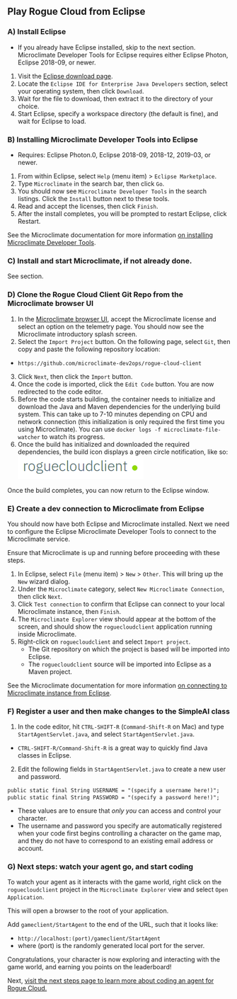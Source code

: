 ## Play Rogue Cloud from Eclipse

### A) Install Eclipse
- If you already have Eclipse installed, skip to the next section. Microclimate Developer Tools for Eclipse requires either Eclipse Photon, Eclipse 2018-09, or newer.

1) Visit the [Eclipse download page](https://www.eclipse.org/downloads/packages/).
2) Locate the `Eclipse IDE for Enterprise Java Developers` section, select your operating system, then click `Download`.
3) Wait for the file to download, then extract it to the directory of your choice.
4) Start Eclipse, specify a workspace directory (the default is fine), and wait for Eclipse to load.


### B) Installing Microclimate Developer Tools into Eclipse
- Requires: Eclipse Photon.0, Eclipse 2018-09, 2018-12, 2019-03, or newer.

1) From within Eclipse, select `Help` (menu item) > `Eclipse Marketplace`.
2) Type `Microclimate` in the search bar, then click `Go`.
3) You should now see `Microclimate Developer Tools` in the search listings. Click the `Install` button next to these tools.
4) Read and accept the licenses, then click `Finish`.
5) After the install completes, you will be prompted to restart Eclipse, click Restart.

See the Microclimate documentation for more information [on installing Microclimate Developer Tools](https://microclimate-dev2ops.github.io/mdteclipseinstall#doc).

### C) Install and start Microclimate, if not already done.

See section.


### D) Clone the Rogue Cloud Client Git Repo from the Microclimate browser UI

1) In the [Microclimate browser UI](http://localhost:9090), accept the Microclimate license and select an option on the telemetry page. You should now see the Microclimate introductory splash screen.
2) Select the ``Import Project`` button. On the following page, select ``Git``, then copy and paste the following repository location:
* `https://github.com/microclimate-dev2ops/rogue-cloud-client`
3) Click ``Next``, then click the ``Import`` button.
4) Once the code is imported, click the ``Edit Code`` button. You are now redirected to the code editor.
5) Before the code starts building, the container needs to initialize and download the Java and Maven dependencies for the underlying build system. This can take up to 7-10 minutes depending on CPU and network connection (this initialization is only required the first time you using Microclimate). You can use ``docker logs -f microclimate-file-watcher`` to watch its progress.
6) Once the build has initialized and downloaded the required dependencies, the build icon displays a green circle notification, like so: ![Rogue Cloud project is built](resources/gameclient-microclimate-ready.png "Rogue Cloud project is built")

Once the build completes, you can now return to the Eclipse window.

### E) Create a dev connection to Microclimate from Eclipse

You should now have both Eclipse and Microclimate installed. Next we need to configure the Eclipse Microclimate Developer Tools to connect to the Microclimate service.

Ensure that Microclimate is up and running before proceeding with these steps. 

1) In Eclipse, select `File` (menu item) > `New` > `Other`. This will bring up the `New` wizard dialog. 
2) Under the `Microclimate` category, select `New Microclimate Connection`, then click `Next`. 
3) Click `Test connection` to confirm that Eclipse can connect to your local Microclimate instance, then `Finish`.
4) The `Microclimate Explorer` view should appear at the bottom of the screen, and should show the `roguecloudclient` application running inside Microclimate.
5) Right-click on `roguecloudclient` and select `Import project`.
	- The Git repository on which the project is based will be imported into Eclipse.
	- The `roguecloudclient` source will be imported into Eclipse as a Maven project.

See the Microclimate documentation for more information [on connecting to Microclimate instance from Eclipse](https://microclimate-dev2ops.github.io/mdteclipsemanagingconnections#doc).

### F) Register a user and then make changes to the SimpleAI class

1) In the code editor, hit ``CTRL-SHIFT-R`` (``Command-Shift-R`` on Mac) and type ``StartAgentServlet.java``, and select ``StartAgentServlet.java``.
* ``CTRL-SHIFT-R/Command-Shift-R`` is a great way to quickly find Java classes in Eclipse.

2) Edit the following fields in `StartAgentServlet.java` to create a new user and password.
```
public static final String USERNAME = "(specify a username here!)";
public static final String PASSWORD = "(specify a password here!)";
```
* These values are to ensure that *only you* can access and control your character. 
* The username and password you specify are automatically registered when your code first begins controlling a character on the game map, and they do not have to correspond to an existing email address or account.


### G) Next steps: watch your agent go, and start coding

To watch your agent as it interacts with the game world, right click on the `roguecloudclient` project in the `Microclimate Explorer` view and select `Open Application`.

This will open a browser to the root of your application.

Add ``gameclient/StartAgent`` to the end of the URL, such that it looks like:
* ``http://localhost:(port)/gameclient/StartAgent``
* where (port) is the randomly generated local port for the server.

Congratulations, your character is now exploring and interacting with the game world, and earning you points on the leaderboard!

Next, [visit the next steps page to learn more about coding an agent for Rogue Cloud.](Developing-CodingNextSteps.md)
